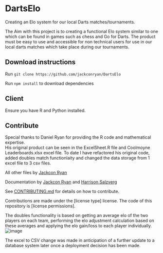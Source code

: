 # DartsElo
Creating an Elo system for our local Darts matches/tournaments.

The Aim with this project is to creating a functional Elo system similar to one which can be found in games such as chess and Go for Darts.
The product must be easy to use and accessible for non technical users for use in our local darts matches which take place during our tournaments. 

## Download instructions
Run `git clone https://github.com/jackconryan/DartsElo`

Run `npm install` to download dependencies

## Client
Ensure you have R and Python installed.

## Contribute

Special thanks to Daniel Ryan for providing the R code and mathematical expertise.  
His original product can be seen in the ExcelSheet.R file and Coolmoyne Leaderboards.xlsx excel file. 
To date I have refactored his original code, added doubles match functionlaity and changed the data storage from 1 excel file to 3 csv files.

All other files by [Jackcon Ryan](https://github.com/jackconryan)

Documentation by [Jackcon Ryan](https://github.com/jackconryan) and [Harrison Salzverg](https://github.com/Harrison-Salzverg)

See [CONTRIBUTING.md](CONTRIBUTING.md) for details on how to contribute.

Contributions are made under the [license type] license.  The code of this repository is [license permissions].

The doubles functionality is based on getting an average elo of the two players on each team, performing the elo adjustment calculation based on these averages and applying the elo gain/loss to each player individually.
![image](https://github.com/jackconryan/DartsElo/assets/58440324/0be1f6f5-7578-4118-ad5b-a34a05ec5049)

The excel to CSV change was made in anticipation of a further update to a database system later once a deployment decision has been made.
